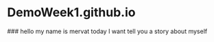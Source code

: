 <h1>DemoWeek1.github.io</h1>
### hello my name is mervat today I want tell you a story about myself 
